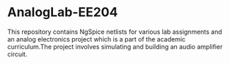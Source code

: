 # AnalogLab-EE204
This repository contains NgSpice netlists for various lab assignments and an analog electronics project which is a part of the academic curriculum.The project involves simulating and building an audio amplifier circuit.

